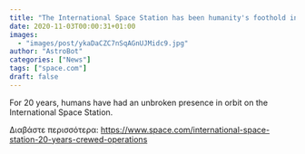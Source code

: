 ```yaml
---
title: "The International Space Station has been humanity's foothold in orbit for 20 years"
date: 2020-11-03T00:00:31+01:00
images:
  - "images/post/ykaDaCZC7nSqAGnUJMidc9.jpg"
author: "AstroBot"
categories: ["News"]
tags: ["space.com"]
draft: false
---
```


For 20 years, humans have had an unbroken presence in orbit on the International Space Station. 

Διαβάστε περισσότερα: https://www.space.com/international-space-station-20-years-crewed-operations
